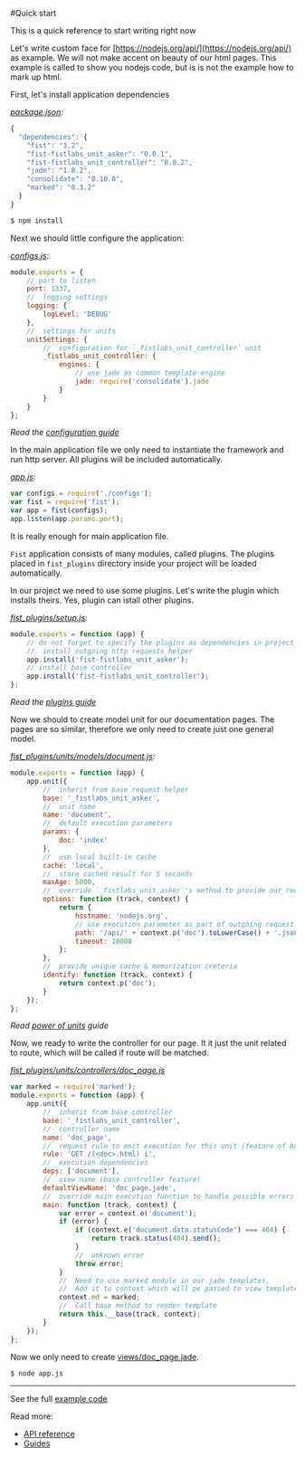 #Quick start

This is a quick reference to start writing right now

Let's write custom face for [https://nodejs.org/api/](https://nodejs.org/api/) as example. We will not make accent on beauty of our html pages. This example is called to show you nodejs code, but is is not the example how to mark up html.

First, let's install application dependencies

_[package.json](/examples/njsdoc/package.json):_

```js
{
  "dependencies": {
    "fist": "3.2",
    "fist-fistlabs_unit_asker": "0.0.1",
    "fist-fistlabs_unit_controller": "0.0.2",
    "jade": "1.8.2",
    "consolidate": "0.10.0",
    "marked": "0.3.2"
  }
}
```

```bash
$ npm install
```

Next we should little configure the application:

_[configs.js](/examples/njsdoc/configs.js):_

```js
module.exports = {
    // port to listen
    port: 1337,
    //  logging settings
    logging: {
        logLevel: 'DEBUG'
    },
    //  settings for units
    unitSettings: {
        //  configuration for `_fistlabs_unit_controller` unit
        _fistlabs_unit_controller: {
            engines: {
                // use jade as common template engine
                jade: require('consolidate').jade
            }
        }
    }
};
```

_Read the [configuration guide](/docs/guides/configuring.md)_

In the main application file we only need to instantiate the framework and run http server. All plugins will be included automatically.

_[app.js](/examples/njsdoc/app.js):_

```js
var configs = require('./configs');
var fist = require('fist');
var app = fist(configs);
app.listen(app.params.port);
```

It is really enough for main application file.

```Fist``` application consists of many modules, called plugins. The plugins placed in ```fist_plugins``` directory inside your project will be loaded automatically.

In our project we need to use some plugins. Let's write the plugin which installs theirs. Yes, plugin can istall other plugins.

_[fist_plugins/setup.js](/examples/njsdoc/fist_plugins/setup.js):_

```js
module.exports = function (app) {
    // do not forget to specify the plugins as dependencies in project package.json
    //  install outgoing http requests helper
    app.install('fist-fistlabs_unit_asker');
    // install base controller
    app.install('fist-fistlabs_unit_controller');
};
```

_Read the [plugins guide](/docs/guides/using-plugins.md)_

Now we should to create model unit for our documentation pages. The pages are so similar, therefore we only need to create just one general model.

_[fist_plugins/units/models/document.js](/examples/njsdoc/fist_plugins/units/models/document.js):_

```js
module.exports = function (app) {
    app.unit({
        //  inherit from base request helper
        base: '_fistlabs_unit_asker',
        //  unit name
        name: 'document',
        //  default execution parameters
        params: {
            doc: 'index'
        },
        //  use local built-in cache
        cache: 'local',
        //  store cached result for 5 seconds
        maxAge: 5000,
        //  override `_fistlabs_unit_asker`'s method to provide our request options
        options: function (track, context) {
            return {
                hostname: 'nodejs.org',
                // use execution parameter as part of outgoing request path
                path: '/api/' + context.p('doc').toLowerCase() + '.json',
                timeout: 10000
            };
        },
        //  provide unique cache & memorization creteria
        identify: function (track, context) {
            return context.p('doc');
        }
    });
};
```

_Read [power of units](/docs/guides/power-of-units.md) guide_

Now, we ready to write the controller for our page. It it just the unit related to route, which will be called if route will be matched.

_[fist_plugins/units/controllers/doc_page.js](/examples/njsdoc/fist_plugins/units/controllers/doc_page.js)_

```js
var marked = require('marked');
module.exports = function (app) {
    app.unit({
        //  inherit from base controller
        base: '_fistlabs_unit_controller',
        //  controller name
        name: 'doc_page',
        //  request rule to emit execution for this unit (feature of base controller)
        rule: 'GET /(<doc>.html) i',
        //  execution dependencies
        deps: ['document'],
        //  view name (base controller feature)
        defaultViewName: 'doc_page.jade',
        //  override main execution function to handle possible errors
        main: function (track, context) {
            var error = context.e('document');
            if (error) {
                if (context.e('document.data.statusCode') === 404) {
                    return track.status(404).send();
                }
                //  unknown error
                throw error;
            }
            //  Need to use marked module in our jade templates.
            //  Add it to context which will pe passed to view template
            context.md = marked;
            //  Call base method to render template
            return this.__base(track, context);
        }
    });
};
```

Now we only need to create [views/doc_page.jade](/examples/njsdoc/views/doc_page.jade).

```bash
$ node app.js
```

--------
See the full [example code](/examples/njsdoc)

Read more:
* [API reference](/docs/reference/index.md)
* [Guides](/docs/guides/index.md)
